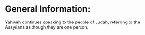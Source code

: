# General Information:

Yahweh continues speaking to the people of Judah, referring to the Assyrians as though they are one person.